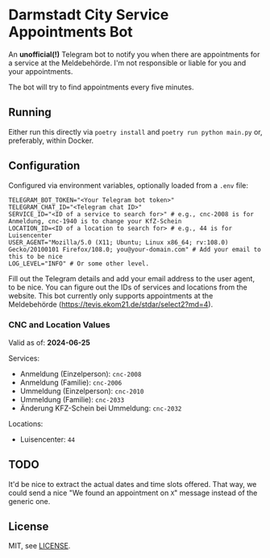 # Darmstadt City Service Appointments Bot

An **unofficial(!)** Telegram bot to notify you when there are appointments for a service at the Meldebehörde.
I'm not responsible or liable for you and your appointments.

The bot will try to find appointments every five minutes.

## Running

Either run this directly via `poetry install` and `poetry run python main.py` or, preferably, within Docker.

## Configuration

Configured via environment variables, optionally loaded from a `.env` file:
```
TELEGRAM_BOT_TOKEN="<Your Telegram bot token>"
TELEGRAM_CHAT_ID="<Telegram chat ID>"
SERVICE_ID="<ID of a service to search for>" # e.g., cnc-2008 is for Anmeldung, cnc-1940 is to change your KfZ-Schein
LOCATION_ID=<ID of a location to search for> # e.g., 44 is for Luisencenter
USER_AGENT="Mozilla/5.0 (X11; Ubuntu; Linux x86_64; rv:108.0) Gecko/20100101 Firefox/108.0; you@your-domain.com" # Add your email to this to be nice
LOG_LEVEL="INFO" # Or some other level.
```

Fill out the Telegram details and add your email address to the user agent, to be nice.
You can figure out the IDs of services and locations from the website.
This bot currently only supports appointments at the Meldebehörde (https://tevis.ekom21.de/stdar/select2?md=4).

### CNC and Location Values

Valid as of: **2024-06-25**

Services:
- Anmeldung (Einzelperson): `cnc-2008`
- Anmeldung (Familie): `cnc-2006`
- Ummeldung (Einzelperson): `cnc-2010`
- Ummeldung (Familie): `cnc-2033`
- Änderung KFZ-Schein bei Ummeldung: `cnc-2032`

Locations:
- Luisencenter: `44`

## TODO

It'd be nice to extract the actual dates and time slots offered.
That way, we could send a nice "We found an appointment on `X`" message instead of the generic one.

## License

MIT, see [LICENSE](LICENSE).